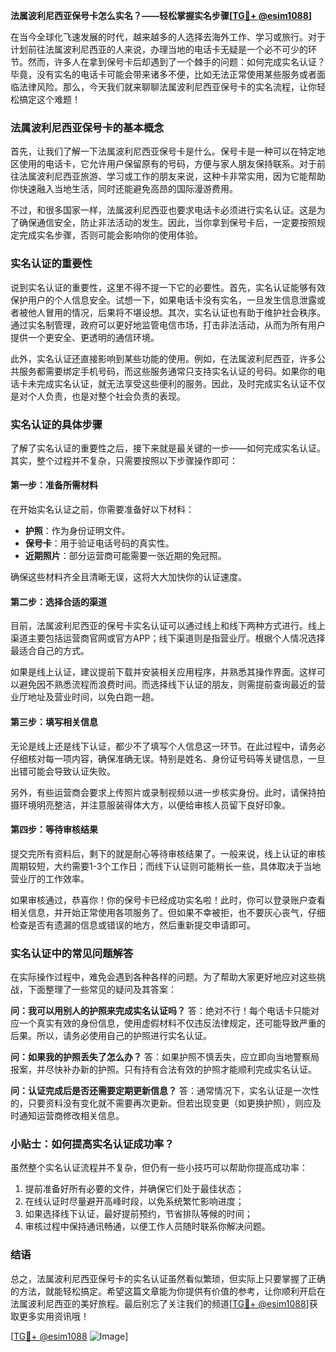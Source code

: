 **法属波利尼西亚保号卡怎么实名？——轻松掌握实名步骤[[TG💪+ @esim1088](https://t.me/s/esim1088)]**

在当今全球化飞速发展的时代，越来越多的人选择去海外工作、学习或旅行。对于计划前往法属波利尼西亚的人来说，办理当地的电话卡无疑是一个必不可少的环节。然而，许多人在拿到保号卡后却遇到了一个棘手的问题：如何完成实名认证？毕竟，没有实名的电话卡可能会带来诸多不便，比如无法正常使用某些服务或者面临法律风险。那么，今天我们就来聊聊法属波利尼西亚保号卡的实名流程，让你轻松搞定这个难题！

### 法属波利尼西亚保号卡的基本概念

首先，让我们了解一下法属波利尼西亚保号卡是什么。保号卡是一种可以在特定地区使用的电话卡，它允许用户保留原有的号码，方便与家人朋友保持联系。对于前往法属波利尼西亚旅游、学习或工作的朋友来说，这种卡非常实用，因为它能帮助你快速融入当地生活，同时还能避免高昂的国际漫游费用。

不过，和很多国家一样，法属波利尼西亚也要求电话卡必须进行实名认证。这是为了确保通信安全，防止非法活动的发生。因此，当你拿到保号卡后，一定要按照规定完成实名步骤，否则可能会影响你的使用体验。

### 实名认证的重要性

说到实名认证的重要性，这里不得不提一下它的必要性。首先，实名认证能够有效保护用户的个人信息安全。试想一下，如果电话卡没有实名，一旦发生信息泄露或者被他人冒用的情况，后果将不堪设想。其次，实名认证也有助于维护社会秩序。通过实名制管理，政府可以更好地监管电信市场，打击非法活动，从而为所有用户提供一个更安全、更透明的通信环境。

此外，实名认证还直接影响到某些功能的使用。例如，在法属波利尼西亚，许多公共服务都需要绑定手机号码，而这些服务通常只支持实名认证的号码。如果你的电话卡未完成实名认证，就无法享受这些便利的服务。因此，及时完成实名认证不仅是对个人负责，也是对整个社会负责的表现。

### 实名认证的具体步骤

了解了实名认证的重要性之后，接下来就是最关键的一步——如何完成实名认证。其实，整个过程并不复杂，只需要按照以下步骤操作即可：

#### 第一步：准备所需材料

在开始实名认证之前，你需要准备好以下材料：
- **护照**：作为身份证明文件。
- **保号卡**：用于验证电话号码的真实性。
- **近期照片**：部分运营商可能需要一张近期的免冠照。

确保这些材料齐全且清晰无误，这将大大加快你的认证速度。

#### 第二步：选择合适的渠道

目前，法属波利尼西亚的保号卡实名认证可以通过线上和线下两种方式进行。线上渠道主要包括运营商官网或官方APP；线下渠道则是指营业厅。根据个人情况选择最适合自己的方式。

如果是线上认证，建议提前下载并安装相关应用程序，并熟悉其操作界面。这样可以避免因不熟悉流程而浪费时间。而选择线下认证的朋友，则需提前查询最近的营业厅地址及营业时间，以免白跑一趟。

#### 第三步：填写相关信息

无论是线上还是线下认证，都少不了填写个人信息这一环节。在此过程中，请务必仔细核对每一项内容，确保准确无误。特别是姓名、身份证号码等关键信息，一旦出错可能会导致认证失败。

另外，有些运营商会要求上传照片或录制视频以进一步核实身份。此时，请保持拍摄环境明亮整洁，并注意服装得体大方，以便给审核人员留下良好印象。

#### 第四步：等待审核结果

提交完所有资料后，剩下的就是耐心等待审核结果了。一般来说，线上认证的审核周期较短，大约需要1-3个工作日；而线下认证则可能稍长一些，具体取决于当地营业厅的工作效率。

如果审核通过，恭喜你！你的保号卡已经成功实名啦！此时，你可以登录账户查看相关信息，并开始正常使用各项服务了。但如果不幸被拒，也不要灰心丧气，仔细检查是否有遗漏的信息或错误的地方，然后重新提交申请即可。

### 实名认证中的常见问题解答

在实际操作过程中，难免会遇到各种各样的问题。为了帮助大家更好地应对这些挑战，下面整理了一些常见的疑问及其答案：

**问：我可以用别人的护照来完成实名认证吗？**
答：绝对不行！每个电话卡只能对应一个真实有效的身份信息，使用虚假材料不仅违反法律规定，还可能导致严重的后果。所以，请务必使用自己的护照进行实名认证。

**问：如果我的护照丢失了怎么办？**
答：如果护照不慎丢失，应立即向当地警察局报案，并尽快补办新的护照。只有持有合法有效的护照才能顺利完成实名认证。

**问：认证完成后是否还需要定期更新信息？**
答：通常情况下，实名认证是一次性的，只要资料没有变化就不需要再次更新。但若出现变更（如更换护照），则应及时通知运营商修改相关信息。

### 小贴士：如何提高实名认证成功率？

虽然整个实名认证流程并不复杂，但仍有一些小技巧可以帮助你提高成功率：

1. 提前准备好所有必要的文件，并确保它们处于最佳状态；
2. 在线认证时尽量避开高峰时段，以免系统繁忙影响进度；
3. 如果选择线下认证，最好提前预约，节省排队等候的时间；
4. 审核过程中保持通讯畅通，以便工作人员随时联系你解决问题。

### 结语

总之，法属波利尼西亚保号卡的实名认证虽然看似繁琐，但实际上只要掌握了正确的方法，就能轻松搞定。希望这篇文章能为你提供有价值的参考，让你顺利开启在法属波利尼西亚的美好旅程。最后别忘了关注我们的频道[[TG💪+ @esim1088](https://t.me/s/esim1088)]获取更多实用资讯哦！

[[TG💪+ @esim1088](https://t.me/s/esim1088) ![Image](https://i.postimg.cc/4NQfJmqS/Snipaste-2025-05-13-00-14-12.png)]